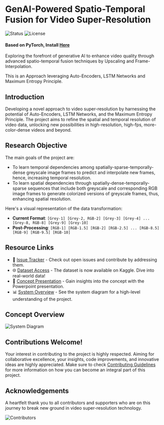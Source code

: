 # GenAI-Powered Spatio-Temporal Fusion for Video Super-Resolution
![Status](https://img.shields.io/badge/status-ongoing-yellow.svg)
![License](https://img.shields.io/github/license/iSiddharth20/Spatio-Temporal-Fusion-in-Remote-Sensing)

#### Based on PyTorch, Install [Here](https://pytorch.org/get-started/locally/)

Exploring the forefront of generative AI to enhance video quality through advanced spatio-temporal fusion techniques by Upscaling and Frame-Interpolation.

This is an Approach leveraging Auto-Encoders, LSTM Networks and Maximum Entropy Principle.

## Introduction
Developing a novel approach to video super-resolution by harnessing the potential of Auto-Encoders, LSTM Networks, and the Maximum Entropy Principle. The project aims to refine the spatial and temporal resolution of video data, unlocking new possibilities in high-resolution, high-fps, more-color-dense videos and beyond.

## Research Objective

The main goals of the project are:
- To learn temporal dependencies among spatially-sparse-temporally-dense greyscale image frames to predict and interpolate new frames, hence, increasing temporal resolution.
- To learn spatial dependencies through spatially-dense-temporally-sparse sequences that include both greyscale and corresponding RGB image frames to generate colorized versions of greyscale frames, thus, enhancing spatial resolution.

Here's a visual representation of the data transformation:
- **Current Format**: `[Grey-1] [Grey-2, RGB-2] [Grey-3] [Grey-4] ... [Grey-8, RGB-8] [Grey-9] [Grey-10]`
- **Post-Processing**: `[RGB-1] [RGB-1.5] [RGB-2] [RGB-2.5] ... [RGB-8.5] [RGB-9] [RGB-9.5] [RGB-10]`

## Resource Links

- 🐞 [Issue Tracker](https://github.com/iSiddharth20/Spatio-Temporal-Fusion-in-Remote-Sensing/issues) - Check out open issues and contribute by addressing them.
- 🌐 [Dataset Access](https://www.kaggle.com/datasets/isiddharth/spatio-temporal-data-of-moon-rise-in-raw-and-tif) - The dataset is now available on Kaggle. Dive into real-world data!
- 🔗 [Concept Presentation](./Documentation/Concept_Presentation.pptx) - Gain insights into the concept with the Powerpoint presentation.
- 📊 [System Overview](./Documentation/System_Diagram.png) - See the system diagram for a high-level understanding of the project.

## Concept Overview
![System Diagram](./Documentation/System_Diagram.png)

## Contributions Welcome!
Your interest in contributing to the project is highly respected. Aiming for collaborative excellence, your insights, code improvements, and innovative ideas are highly appreciated. Make sure to check [Contributing Guidelines](CONTRIBUTING.md) for more information on how you can become an integral part of this project.

## Acknowledgements
A heartfelt thank you to all contributors and supporters who are on this journey to break new ground in video super-resolution technology.

![Contributors](https://img.shields.io/github/contributors/iSiddharth20/Spatio-Temporal-Fusion-in-Remote-Sensing)